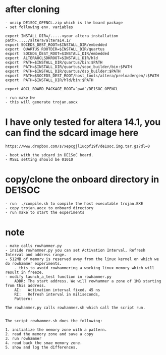 # after cloning 
	- unzip DE1SOC_OPENCL.zip which is the board package
	- set following env. variables

	export INSTALL_DIR=/.....<your altera installation path>...../altera/altera14.1/
	export SOCEDS_DEST_ROOT=$INSTALL_DIR/embedded
	export  QUARTUS_ROOTDIR=$INSTALL_DIR/quartus
	export  SOCEDS_DEST_ROOT=$INSTALL_DIR/embedded
	export  ALTERAOCLSDKROOT=$INSTALL_DIR/hld
	export  PATH=$INSTALL_DIR/quartus/bin:$PATH
	export  PATH=$INSTALL_DIR/quartus/sopc_builder/bin:$PATH
	export  PATH=$INSTALL_DIR/quartus/dsp_builder:$PATH
	export  PATH=$SOCEDS_DEST_ROOT/host_tools/altera/preloadergen/:$PATH
	export  PATH=$INSTALL_DIR/hld/bin:$PATH

	export AOCL_BOARD_PACKAGE_ROOT=`pwd`/DE1SOC_OPENCL

	- run make hw 
	- this will generate trojan.aocx
	

# I have only tested for altera 14.1, you can find the sdcard image here

	https://www.dropbox.com/s/xepcgjl1uqpf19f/de1soc.img.tar.gz?dl=0

	- boot with the sdcard in DE1SoC board.
	- MSEL setting should be 01010


# copy/clone the onboard directory in DE1SOC
	- run  ./compile.sh to compile the host executable trojan.EXE
	- copy trojan.aocx to onboard directory
	- run make to start the experiments


# note 
	- make calls rowhammer.py 
	- inside rowhammer.py you can set Activation Interval, Refresh Interval and address range.
    - 512MB of memory is reserved away from the linux kernel on which we do rowhammer experiments.
		- this to avoid rowhammering a working linux memory which will result in freeze.
	- modify launch_a_test function in rowhammer.py
		ADDR: The start address. We will rowhammer a zone of 1MB starting from this address.
		AI:   Activation interval fixed. 45 ns
		RI:   Refresh interval in miliseconds, 
		Pattern: 

	The rowhammer.py calls rowhammer.sh which call the script run.


	The script rowhammer.sh does the following:
	
	1. initialize the memory zone with a pattern.
	2. read the memory zone and save a copy
	3. run rowhammer 
	4. read back the smae memory zone.
	5. show and log the differences.
